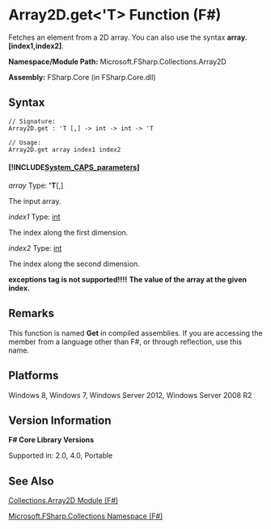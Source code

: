 # Array2D.get<'T> Function (F#)

Fetches an element from a 2D array. You can also use the syntax **array.[index1,index2]**.

**Namespace/Module Path:** Microsoft.FSharp.Collections.Array2D

**Assembly:** FSharp.Core (in FSharp.Core.dll)


## Syntax

```
// Signature:
Array2D.get : 'T [,] -> int -> int -> 'T

// Usage:
Array2D.get array index1 index2
```

#### [!INCLUDE[System_CAPS_parameters](//System/Token/System_CAPS_parameters_md.md)]
*array*
Type: **'T**[[,]](http://msdn.microsoft.com/en-us/library/077252f3-e6ce-441c-9d5b-a6030eaef7cd)


The input array.


*index1*
Type: [int](http://msdn.microsoft.com/en-us/library/025d5455-3622-4ea5-9573-3ecbd4ee1375)


The index along the first dimension.


*index2*
Type: [int](http://msdn.microsoft.com/en-us/library/025d5455-3622-4ea5-9573-3ecbd4ee1375)


The index along the second dimension.



**exceptions tag is not supported!!!!**
**The value of the array at the given index.**
## Remarks
This function is named **Get** in compiled assemblies. If you are accessing the member from a language other than F#, or through reflection, use this name.


## Platforms
Windows 8, Windows 7, Windows Server 2012, Windows Server 2008 R2


## Version Information
**F# Core Library Versions**

Supported in: 2.0, 4.0, Portable




## See Also
[Collections.Array2D Module &#40;F&#35;&#41;](Collections.Array2D+Module+%28FSharp%29.md)

[Microsoft.FSharp.Collections Namespace &#40;F&#35;&#41;](Microsoft.FSharp.Collections+Namespace+%28FSharp%29.md)


